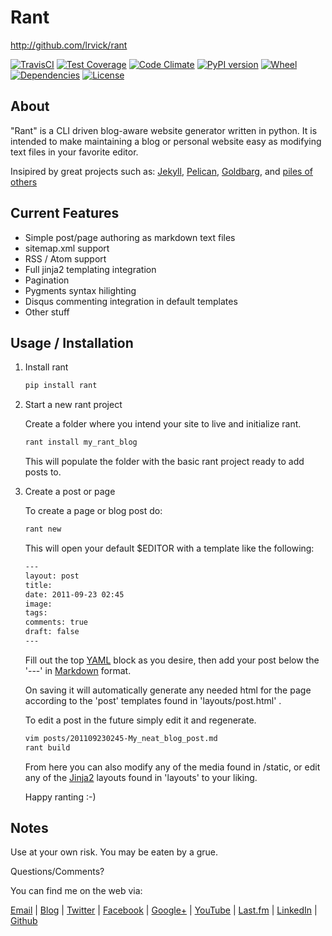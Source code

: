 # Rant #

<http://github.com/lrvick/rant>

[![TravisCI][travis-badge]][travis-status]
[![Test Coverage][cc-coverage-badge]][cc-coverage]
[![Code Climate][cc-badge]][cc-repo]
[![PyPI version][pypy-badge]][pypy]
[![Wheel][wheel-badge]][wheel]
[![Dependencies][dependencies-badge]][dependencies]
[![License][license-badge]][license]

## About ##

"Rant" is a CLI driven blog-aware website generator written in python. It is
intended to make maintaining a blog or personal website easy as modifying text
files in your favorite editor.

Insipired by great projects such as: [Jekyll][1],
[Pelican][2], [Goldbarg][3], and [piles of others][4]

[1]: https://github.com/mojombo/jekyll
[2]: https://github.com/ametaireau/pelican
[3]: https://github.com/Schnouki/Golbarg
[4]: https://staticsitegenerators.net


## Current Features ##

  * Simple post/page authoring as markdown text files
  * sitemap.xml support
  * RSS / Atom support
  * Full jinja2 templating integration
  * Pagination
  * Pygments syntax hilighting
  * Disqus commenting integration in default templates
  * Other stuff

## Usage / Installation ##

1. Install rant

    ```bash
    pip install rant
    ```

2. Start a new rant project

    Create a folder where you intend your site to live and initialize rant.

    ```bash
    rant install my_rant_blog
    ```

    This will populate the folder with the basic rant project ready to add posts to.

3.  Create a post or page

    To create a page or blog post do:

    ```bash
    rant new
    ```

    This will open your default $EDITOR with a template like the following:

    ```bash
    ---
    layout: post
    title:
    date: 2011-09-23 02:45
    image:
    tags:
    comments: true
    draft: false
    ---
    ```

    Fill out the top [YAML](http://yaml.org/) block as you desire, then add
    your post below the '---' in
    [Markdown](http://daringfireball.net/projects/markdown/) format.

    On saving it will automatically generate any needed html for the page
    according to the 'post' templates found in 'layouts/post.html' .

    To edit a post in the future simply edit it and regenerate.

    ```bash
    vim posts/201109230245-My_neat_blog_post.md
    rant build
    ```

    From here you can also modify any of the media found in /static, or edit
    any of the [Jinja2](http://jinja.pocoo.org/) layouts found in 'layouts'
    to your liking.

    Happy ranting :-)

## Notes ##

  Use at your own risk. You may be eaten by a grue.

  Questions/Comments?

  You can find me on the web via:

  [Email](mailto://lance@lrvick.net) |
  [Blog](http://lrvick.net) |
  [Twitter](http://twitter.com/lrvick) |
  [Facebook](http://facebook.com/lrvick) |
  [Google+](http://plus.google.com/109278148620470841006) |
  [YouTube](http://youtube.com/lrvick) |
  [Last.fm](http://last.fm/user/lrvick) |
  [LinkedIn](http://linkedin.com/in/lrvick) |
  [Github](http://github.com/lrvick/)

[cc-badge]: https://codeclimate.com/github/lrvick/rant/badges/gpa.svg
[cc-coverage-badge]: https://codeclimate.com/github/lrvick/rant/badges/coverage.svg
[cc-repo]: https://codeclimate.com/github/lrvick/rant
[cc-coverage]: https://codeclimate.com/github/lrvick/rant/coverage
[pypy-badge]: https://badge.fury.io/py/rant.svg
[pypy]: https://pypi.python.org/pypi/rant
[travis-badge]: https://travis-ci.org/lrvick/rant.svg?branch=master
[travis-status]: https://travis-ci.org/lrvick/rant
[license-badge]: https://img.shields.io/github/license/lrvick/rant.svg?maxAge=2592000
[license]: https://github.com/lrvick/rant/blob/master/LICENSE.md
[wheel-badge]: https://img.shields.io/pypi/format/rant.svg
[wheel]: https://pypi.python.org/pypi/rant
[dependencies-badge]: https://www.versioneye.com/user/projects/5780ca085bb139003969dcf8/badge.svg?style=flat-square
[dependencies]: https://www.versioneye.com/user/projects/5780ca085bb139003969dcf8
